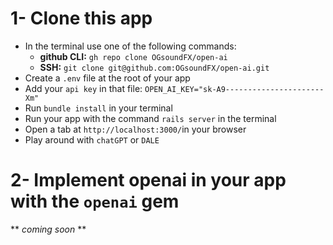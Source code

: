 # 1- Clone this app
- In the terminal use one of the following commands:
  - **github CLI:** ```gh repo clone OGsoundFX/open-ai```
  - **SSH:** ```git clone git@github.com:OGsoundFX/open-ai.git```
- Create a ```.env``` file at the root of your app
- Add your ```api key``` in that file: ```OPEN_AI_KEY="sk-A9----------------------Xm"```
- Run ```bundle install``` in your terminal
- Run your app with the command ```rails server``` in the terminal
- Open a tab at ```http://localhost:3000/```in your browser
- Play around with ```chatGPT``` or ```DALE```

# 2- Implement openai in your app with the ```openai``` gem

** *coming soon* **
